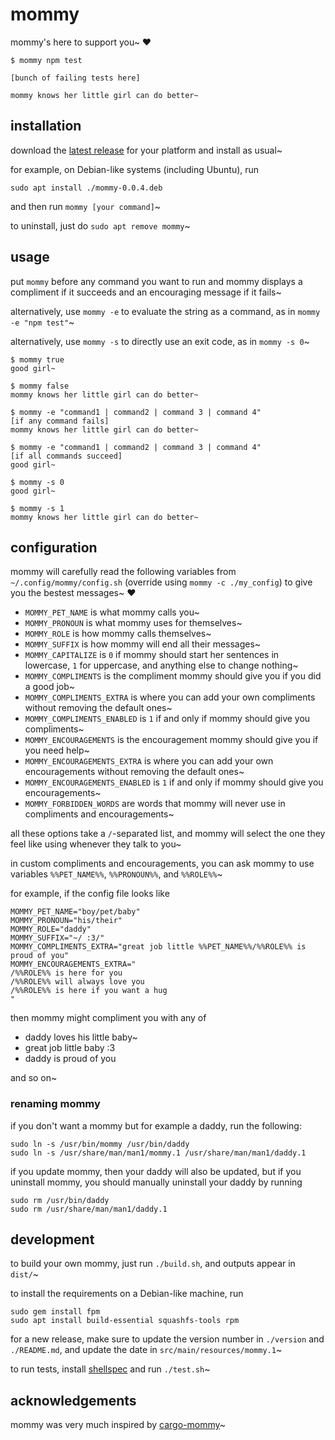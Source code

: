 # mommy
mommy's here to support you~ ❤️

```shell
$ mommy npm test

[bunch of failing tests here]

mommy knows her little girl can do better~
```

## installation
download the [latest release](https://github.com/FWDekker/mommy/releases/latest) for your platform and install as usual~

for example, on Debian-like systems (including Ubuntu), run
```shell
sudo apt install ./mommy-0.0.4.deb
```
and then run `mommy [your command]`~

to uninstall, just do `sudo apt remove mommy`~

## usage
put `mommy` before any command you want to run and mommy displays a compliment if it succeeds and an encouraging message
if it fails~

alternatively, use `mommy -e` to evaluate the string as a command, as in `mommy -e "npm test"`~

alternatively, use `mommy -s` to directly use an exit code, as in `mommy -s 0`~

```shell
$ mommy true
good girl~
```

```shell
$ mommy false
mommy knows her little girl can do better~
```

```shell
$ mommy -e "command1 | command2 | command 3 | command 4"
[if any command fails]
mommy knows her little girl can do better~
```

```shell
$ mommy -e "command1 | command2 | command 3 | command 4"
[if all commands succeed]
good girl~
```

```shell
$ mommy -s 0
good girl~
```

```shell
$ mommy -s 1
mommy knows her little girl can do better~
```

## configuration
mommy will carefully read the following variables from `~/.config/mommy/config.sh` (override using
`mommy -c ./my_config`)
to give you the bestest messages~ ❤
* `MOMMY_PET_NAME` is what mommy calls you~
* `MOMMY_PRONOUN` is what mommy uses for themselves~
* `MOMMY_ROLE` is how mommy calls themselves~
* `MOMMY_SUFFIX` is how mommy will end all their messages~
* `MOMMY_CAPITALIZE` is `0` if mommy should start her sentences in lowercase, `1` for uppercase, and anything else to
  change nothing~
* `MOMMY_COMPLIMENTS` is the compliment mommy should give you if you did a good job~
* `MOMMY_COMPLIMENTS_EXTRA` is where you can add your own compliments without removing the default ones~
* `MOMMY_COMPLIMENTS_ENABLED` is `1` if and only if mommy should give you compliments~
* `MOMMY_ENCOURAGEMENTS` is the encouragement mommy should give you if you need help~
* `MOMMY_ENCOURAGEMENTS_EXTRA` is where you can add your own encouragements without removing the default ones~
* `MOMMY_ENCOURAGEMENTS_ENABLED` is `1` if and only if mommy should give you encouragements~
* `MOMMY_FORBIDDEN_WORDS` are words that mommy will never use in compliments and encouragements~

all these options take a `/`-separated list, and mommy will select the one they feel like using whenever they talk
to you~

in custom compliments and encouragements, you can ask mommy to use variables `%%PET_NAME%%`, `%%PRONOUN%%`, and
`%%ROLE%%`~

for example, if the config file looks like
```shell script
MOMMY_PET_NAME="boy/pet/baby"
MOMMY_PRONOUN="his/their"
MOMMY_ROLE="daddy"
MOMMY_SUFFIX="~/ :3/"
MOMMY_COMPLIMENTS_EXTRA="great job little %%PET_NAME%%/%%ROLE%% is proud of you"
MOMMY_ENCOURAGEMENTS_EXTRA="
/%%ROLE%% is here for you
/%%ROLE%% will always love you
/%%ROLE%% is here if you want a hug
"
```
then mommy might compliment you with any of
* daddy loves his little baby~
* great job little baby :3
* daddy is proud of you

and so on~

### renaming mommy
if you don't want a mommy but for example a daddy, run the following:
```shell
sudo ln -s /usr/bin/mommy /usr/bin/daddy
sudo ln -s /usr/share/man/man1/mommy.1 /usr/share/man/man1/daddy.1
```

if you update mommy, then your daddy will also be updated, but if you uninstall mommy, you should manually uninstall 
your daddy by running
```shell
sudo rm /usr/bin/daddy
sudo rm /usr/share/man/man1/daddy.1
```

## development
to build your own mommy, just run `./build.sh`, and outputs appear in `dist/`~

to install the requirements on a Debian-like machine, run
```shell
sudo gem install fpm
sudo apt install build-essential squashfs-tools rpm
```

for a new release, make sure to update the version number in `./version` and `./README.md`, and update the date in
`src/main/resources/mommy.1`~

to run tests, install [shellspec](https://github.com/shellspec/shellspec) and run `./test.sh`~

## acknowledgements
mommy was very much inspired by [cargo-mommy](https://github.com/Gankra/cargo-mommy)~
